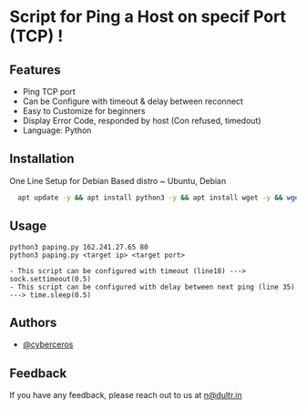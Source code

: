 
# Script for Ping a Host on specif Port (TCP) !

## Features

- Ping TCP port
- Can be Configure with timeout & delay between reconnect
- Easy to Customize for beginners
- Display Error Code, responded by host (Con refused, timedout)
- Language: Python
## Installation

One Line Setup for Debian Based distro ~ Ubuntu, Debian

```bash
  apt update -y && apt install python3 -y && apt install wget -y && wget https://raw.githubusercontent.com/cyberceros/ddos-dose/main/TCP-pinger/paping.py && chmod 777 *
```
## Usage

```
python3 paping.py 162.241.27.65 80
python3 paping.py <target ip> <target port>
```
```
- This script can be configured with timeout (line18) ---> sock.settimeout(0.5)
- This script can be configured with delay between next ping (line 35) ---> time.sleep(0.5)
```

## Authors

- [@cyberceros](https://www.github.com/cyberceros)
## Feedback

If you have any feedback, please reach out to us at n@dultr.in
